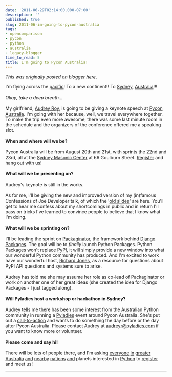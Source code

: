 ```yaml
---
date: '2011-06-29T02:14:00.000-07:00'
description: ''
published: true
slug: 2011-06-im-going-to-pycon-australia
tags:
- opencomparison
- pycon
- python
- australia
- legacy-blogger
time_to_read: 5
title: I'm going to Pycon Australia!
---
```


*This was originally posted on blogger [here](https://pydanny.blogspot.com/2011/06/im-going-to-pycon-australia.html)*.

I'm flying across the <a href="http://en.wikipedia.org/wiki/Pacific">pacific</a>! To a new continent!! To <a href="http://en.wikipedia.org/wiki/Sydney">Sydney</a>, <a href="http://en.wikipedia.org/wiki/Australia">Australia</a>!!!<br /><br /><i>Okay, take a deep breath...</i><br /><br />My girlfriend, <a href="http://twitter.com/#!/audreyr">Audrey Roy</a>, is going to be giving a keynote speech at <a href="http://pycon-au.org/2011">Pycon Australia</a>. I'm going with her because, well, we travel everywhere together. To make the trip even more awesome, there was some last minute room in the schedule and the organizers of the conference offered me a speaking slot.<br /><br /><b>When and where will we be?</b><br /><br />Pycon Australia will be from August 20th and 21st, with sprints the 22nd and 23rd, all at the <a class="reference external" href="http://www.smc.au.com/">Sydney Masonic Center</a> at 66 Goulburn Street. <a href="http://www.pycon-au.org/2011/registration/">Register</a> and hang out with us!<br /><br /><b>What will we be presenting on?</b><br /><br />Audrey's keynote is still in the works.<br /><br />As for me, I'll be giving the new and improved version of my (in)famous Confessions of Joe Developer talk, of which the '<a href="http://www.slideshare.net/pydanny/confessions-of-a-joe-developer">old slides</a>' are here. You'll get to hear me confess about my shortcomings in public and in return I'll pass on tricks I've learned to convince people to believe that I know what I'm doing.<br /><br /><b>What will we be sprinting on?</b><br /><br />I'll be leading the sprint on <a href="http://packaginator.rtfd.org/">Packaginator</a>, the framework behind <a href="http://djangopackages.com/">Django Packages</a>. The goal will be to <i>finally</i> launch Python Packages. Python Packages won't replace <a href="http://pypi.python.org/pypi">PyPI</a>, it will simply provide a new window into what our wonderful Python community has produced. And I'm excited to work have our wonderful host,&nbsp;<a href="http://www.mechanicalcat.net/richard/log">Richard Jones</a>, as a resource for questions about PyPI API questions and systems sure to arise.<br /><br />Audrey has told me she may assume her role as co-lead of Packaginator or work on another one of her great ideas (she created the idea for Django Packages - I just tagged along).<br /><br /><b>Will Pyladies host a workshop or hackathon in Sydney?</b><br /><br />Audrey tells me there has been some interest from the Australian Python community in running a <a href="http://pyladies.com/">Pyladies</a> event around Pycon Australia. She's put out a <a href="http://audreyr.posterous.com/call-to-action-pyladies-seattle-sydney-au-wel">call-to-action</a> and wants to do something the day before or the day after Pycon Australia. Please contact Audrey at <a href="mailto:audreyr@pyladies.com">audreyr@pyladies.com</a>&nbsp;if you want to know more or volunteer.<br /><br /><b>Please come and say hi!</b><br /><br />There will be lots of people there, and I'm asking <a href="http://wiki.python.org/moin/MelbournePUG">everyone</a> <a href="http://trac.proams.org/index.fcgi/wiki/Pysig">in</a>&nbsp;<a href="http://www.sypy.org/">greater</a> <a href="https://sites.google.com/site/brisbanepy/">Australia</a> <a href="http://python.or.id/">and</a> <a href="http://www.nzpug.org/">nearby</a> <a href="http://www.nzzug.org/">nations</a> <a href="http://wiki.python.org/moin/LocalUserGroups#Asia">and</a> planets interested in <a href="http://python.org/">Python</a> to <a href="http://www.pycon-au.org/2011/registration/">register</a> and meet us!

---

